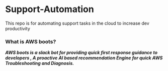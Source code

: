 # Support-Automation
This repo is for automating support tasks in the cloud to increase dev productivity 

### What is AWS boots?
***AWS boots is a slack bot for providing quick first response guidance to developers , A proactive AI based recommendation Engine for quick AWS Troubleshooting and Diagnosis.***






 
  
 
 
  
  
 



